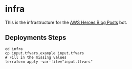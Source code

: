 # infra

This is the infrastructure for the [AWS Heroes Blog Posts](https://bsky.app/profile/awsheroesblogposts.bsky.social) bot.

## Deployments Steps

```
cd infra
cp input.tfvars.example input.tfvars
# Fill in the missing values
terraform apply -var-file="input.tfvars"
```